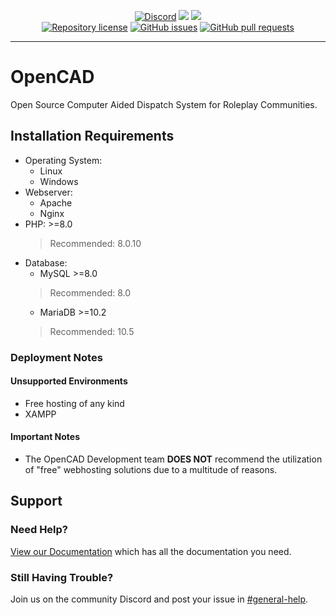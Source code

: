 <p align="center">
<a rel="noopener" href="http://discord.io/opencadproject"><img alt="Discord" src="https://img.shields.io/discord/352884538676084756?color=blue&logo=discord&logoColor=white&style=plastic"></a>
<a rel="noopener" href="https://opencollective.com/101schemesio/projects/opencad"><img src="https://img.shields.io/badge/Support%20OpenCAD-%20-green?style=plastic"></a>
<a rel="noopener" href="https://twitter.com/intent/user?screen_name=OpenCADProject"><img src="https://img.shields.io/badge/Followt%20OpenCAD-%20-blue?style=plastic&logo=twitter"></a>
<br />
<a rel="noopener" href="https://github.com/opencad-community/opencad/blob/master/LICENSE"><img alt="Repository license" src="https://img.shields.io/github/license/opencad-community/opencad?color=green&style=plastic"></a>
<a rel="noopener" href="https://github.com/opencad-community/opencad/issues"><img alt="GitHub issues" src="https://img.shields.io/github/issues/opencad-community/opencad?style=plastic"></a>
<a rel="noopener" href="https://github.com/opencad-community/opencad/pulls"><img alt="GitHub pull requests" src="https://img.shields.io/github/issues-pr/opencad-community/opencad?style=plastic"></a>
</p>

-------------------

# OpenCAD
Open Source Computer Aided Dispatch System for Roleplay Communities.

## Installation Requirements
* Operating System: 
	* Linux
	* Windows
* Webserver:
	* Apache
	* Nginx
* PHP: >=8.0
	>Recommended: 8.0.10
* Database:
	* MySQL >=8.0
	>Recommended: 8.0
	* MariaDB >=10.2
	>Recommended: 10.5

### Deployment Notes

#### Unsupported Environments
* Free hosting of any kind
* XAMPP

#### Important Notes
* The OpenCAD Development team **DOES NOT** recommend the utilization of "free" webhosting solutions due to a multitude of reasons.

## Support

### Need Help?
[View our Documentation](https://docs.opencad.io) which has all the documentation you need.

### Still Having Trouble?
Join us on the community Discord and post your issue in [#general-help](http://discord.io/opencadproject).